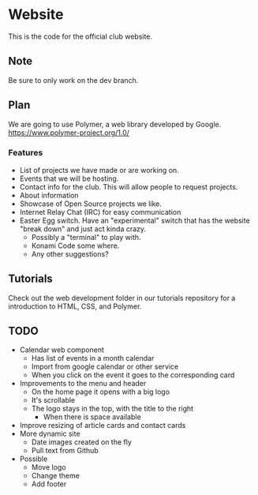 # Website

This is the code for the official club website.

## Note

Be sure to only work on the dev branch.

## Plan

We are going to use Polymer, a web library developed by Google.
https://www.polymer-project.org/1.0/

### Features  

- List of projects we have made or are working on.
- Events that we will be hosting.
- Contact info for the club. This will allow people to request projects.
- About information
- Showcase of Open Source projects we like.
- Internet Relay Chat (IRC) for easy communication
- Easter Egg switch. Have an "experimental" switch that has the website "break down" and just act kinda crazy.
  - Possibly a "terminal" to play with.
  - Konami Code some where.
  - Any other suggestions?

## Tutorials

Check out the web development folder in our tutorials repository for a introduction to HTML, CSS,
and Polymer.

## TODO

- Calendar web component
    - Has list of events in a month calendar
    - Import from google calendar or other service
    - When you click on the event it goes to the corresponding card
- Improvements to the menu and header
    - On the home page it opens with a big logo
    - It's scrollable
    - The logo stays in the top, with the title to the right
        - When there is space available
- Improve resizing of article cards and contact cards
- More dynamic site
	- Date images created on the fly
	- Pull text from Github
- Possible
	- Move logo
	- Change theme
	- Add footer 
